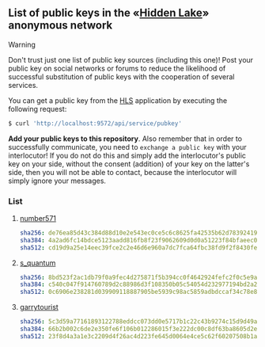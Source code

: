 ## List of public keys in the «[Hidden Lake](https://github.com/number571/hidden-lake)» anonymous network 

> [!WARNING]
> Don't trust just one list of public key sources (including this one)! Post your public key on social networks or forums to reduce the likelihood of successful substitution of public keys with the cooperation of several services.

You can get a public key from the [HLS](https://github.com/number571/hidden-lake/tree/develop/cmd/hls) application by executing the following request:
```bash
$ curl 'http://localhost:9572/api/service/pubkey'
```

<b>Add your public keys to this repository</b>. Also remember that in order to successfully communicate, you need to `exchange a public key` with your interlocutor! If you do not do this and simply add the interlocutor's public key on your side, without the consent (addition) of your key on the latter's side, then you will not be able to contact, because the interlocutor will simply ignore your messages.

### List

1.  [number571](list/number571.key)
    ```yaml
    sha256: de76ea85d43c384d88d10e2e543ec0ce5c6c8625fa42535b62d78392419b3028
    sha384: 4a2ad6fc14bdce5123aadd816fb8f23f9062609d0d0a51223f84bfaeec0a228ca7954760ed1d11e12382356d24e8caac
    sha512: cd19d9a25e14eec39fce2c2e46d6e960a7dc7fca64fbc38fd9f2f8430fea56b2c223c6aa381faf798dbd1504006296f21b9581836d25b54a75c713fe789edd28
    ```
2.  [s_quantum](list/s_quantum.key)
    ```yaml
    sha256: 8bd523f2ac1db79f0a9fec4d275871f5b394cc0f4642924fefc2f0c5e9a5213a
    sha384: c540c047f914760789d2c88986d3f108350b05c54054d232977194bd2a278bd69cb1a351fc988294fb784fa06bf0c901
    sha512: 0c6906e238281d039909118887905be5939c98ac5859adbdccaf34c78e851b98cb5a53f253a656cbeaa734e61062130a0885b5bf7578c493a20dd4f37a7a6f11
    ```
3.  [garrytourist](list/garrytourist.key)
    ```yaml
    sha256: 5c3d59a77161893122788eddcc073dd0e5717b1c22c43b9274c15d9d49ab2305
    sha384: 66b2b002c6de2e350fe6f106b012286015f3e222dc00c8df63ba8605d2e452da6f122eeefd917d51105675772a5e8df4
    sha512: 23f8d4a3a1e3c2209d4f26ac4d223fe645d0064e4ce5c62f60207508b1a41ae78e5d484b83c8798badc5d76d352c9cb4e4fd02f46eb2ddec8ddf40e04d298570
    ```
